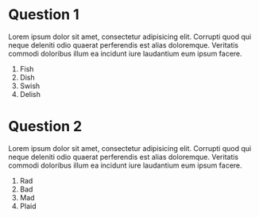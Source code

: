 
# Question 1

Lorem ipsum dolor sit amet, consectetur adipisicing elit. Corrupti quod qui neque deleniti odio quaerat perferendis est alias doloremque. Veritatis commodi doloribus illum ea incidunt iure laudantium eum ipsum facere.

1. Fish
2. Dish
3. Swish
4. Delish


# Question 2

Lorem ipsum dolor sit amet, consectetur adipisicing elit. Corrupti quod qui neque deleniti odio quaerat perferendis est alias doloremque. Veritatis commodi doloribus illum ea incidunt iure laudantium eum ipsum facere.

1. Rad
2. Bad
3. Mad
4. Plaid
